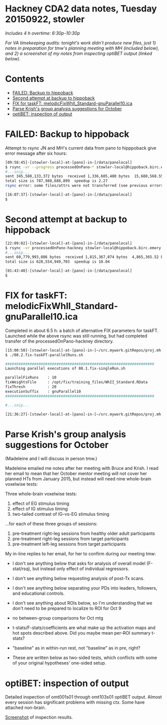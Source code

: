 # Hackney CDA2 data notes, Tuesday 20150922, stowler

_Includes 4 h overtime: 6:30p-10:30p_

_For VA timekeeping audits: tonight's work didn't produce new files, just 1) notes in preparation for tmw's planning meeting with MH (included below), and 2) a screenshot of my notes from inspecting optiBET output (linked below)._


Contents
=================

  * [FAILED: Backup to hippoback](#failed-backup-to-hippoback)
  * [Second attempt at backup to hippoback](#second-attempt-at-backup-to-hippoback)
  * [FIX for taskFT: melodicFixWhII_Standard-gnuParallel10.ica](#fix-for-taskft-melodicfixwhii_standard-gnuparallel10ica)
  * [Parse Krish's group analysis suggestions for October](#parse-krishs-group-analysis-suggestions-for-october)
  * [optiBET: inspection of output](#optibet-inspection-of-output)

# FAILED: Backup to hippoback

Attempt to rsync JN and MH's current data from pano to hipppoback give error message after six hours:

```bash
[09:58:45]-[stowler-local]-at-[pano]-in-[/data/panolocal]
$ rsync -vr --progress processedOnPano-* stowler-local@hippoback.birc.emory.edu:/data/backup/Atlanta/stowlerWIP/sharedReadOnly/
#...snip...
sent 345,588,133,372 bytes  received 1,336,605,480 bytes  15,680,568.55 bytes/sec
total size is 787,988,688,899  speedup is 2.27
rsync error: some files/attrs were not transferred (see previous errors) (code 23) at main.c(1183) [sender=3.1.0]

[16:07:37]-[stowler-local]-at-[pano]-in-[/data/panolocal]
$
```

# Second attempt at backup to hippoback

```bash
[22:09:02]-[stowler-local]-at-[pano]-in-[/data/panolocal]
$ rsync -vr processedOnPano-hackney stowler-local@hippoback.birc.emory.edu:/data/backup/Atlanta/stowlerWIP/sharedReadOnly/
#...snip...
sent 60,779,993,086 bytes  received 1,815,367,074 bytes  4,865,365.52 bytes/sec
total size is 628,554,949,703  speedup is 10.04

[01:43:40]-[stowler-local]-at-[pano]-in-[/data/panolocal]
$
```


# FIX for taskFT: melodicFixWhII_Standard-gnuParallel10.ica

Completed in about 6.5 h: a batch of alternative FIX parameters for taskFT. Launched while the above rsync was still running, but had completed transfer of the processedOnPano-hackney directory.

```bash
[15:00:50]-[stowler-local]-at-[pano]-in-[~/src.mywork.gitRepos/proj.mh.cda2] on master
$ ./08.2.fix-taskFT-parallelRuns.sh

###################################################################
Launching parallel executions of 08.1.fix-singleRun.sh

parallelFixRuns    : 10
fixWeightsFile     : /opt/fix/training_files/WhII_Standard.RData
fixThresh          : 20
executionSuffix    : gnuParallel10
###################################################################

#...snip...

[21:36:27]-[stowler-local]-at-[pano]-in-[~/src.mywork.gitRepos/proj.mh.cda2] on master
```

# Parse Krish's group analysis suggestions for October

(Madeleine and I will discuss in person tmw.)

Madeleine emailed me notes after her meeting with Bruce and Krish. I read her email to mean that her October mentor meeting will not cover her planned HTs from January 2015, but instead will need nine whole-brain voxelwise tests:

Three whole-brain voxelwise tests:
1. effect of EG stimulus timing
2. effect of IG stimulus timing
3. two-tailed contrast of IG-vs-EG stimulus timing

...for each of these three groups of sessions:
1. pre-treatment right-leg sessions from healthy older adult participants
2. pre-treatment right-leg sessions from target participants
3. pre-treatment left-leg  sessions from target participants




My in-line replies to her email, for her to confirm during our meeting tmw:

- I don't see anything below that asks for analysis of overall model (F-stat/rsq), but instead only effect of individual regressors.

- I don't see anything below requesting analysis of post-Tx scans.

- I don't see anything below separating your PDs into leaders, followers, and educational controls.

- I don't see anything about ROIs below, so I'm understanding that we don't need to be prepared to localize to ROI for Oct 9

- no between-group comparisons for Oct mtg

- t-stats/F-stats/coefficients are what make up the activation maps and hot spots described above. Did you maybe mean per-ROI summary t-stats?

-  "baseline" as in within-run rest, not "baseline" as in pre, right?

- These are written below as two-sided tests, which conflicts with some of your original hypotheses' one-sided setup.



# optiBET: inspection of output

Detailed inspection of omt001s01 through omt103s01 optiBET output. Almost every session has significant problems with missing ctx. Some have attached non-brain.

[Screenshot](https://github.com/CVNRneuroimaging/proj.mh.cda2/blob/master/notes/screenshots/20150922-inspection-optiBET.png) of inspection results.
